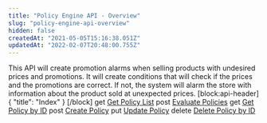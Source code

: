 ```yaml
---
title: "Policy Engine API - Overview"
slug: "policy-engine-api-overview"
hidden: false
createdAt: "2021-05-05T15:16:38.051Z"
updatedAt: "2022-02-07T20:48:00.755Z"
---
```

This API will create promotion alarms when selling products with undesired prices and promotions. It will create conditions that will check if the prices and the promotions are correct. If not, the system will alarm the store with information about the product sold at unexpected prices.
[block:api-header]
{
  "title": "Index"
}
[/block]
<span class="api"><span class="pg-type type-get">get</span> [Get Policy List](SkuServiceTypeId)
<span class="api"><span class="pg-type type-post">post</span> [Evaluate Policies](https://developers.vtex.com/vtex-rest-api/reference/policy_evaluate)
<span class="api"><span class="pg-type type-get">get</span> [Get Policy by ID](https://developers.vtex.com/vtex-rest-api/reference/policy_get)
<span class="api"><span class="pg-type type-post">post</span> [Create Policy](https://developers.vtex.com/vtex-rest-api/reference/policy_createorupdate)
<span class="api"><span class="pg-type type-put">put</span> [Update Policy](https://developers.vtex.com/vtex-rest-api/reference/put_api-policy-engine-policies-id)
<span class="api"><span class="pg-type type-delete">delete</span> [Delete Policy by ID](https://developers.vtex.com/vtex-rest-api/reference/policy_delete)